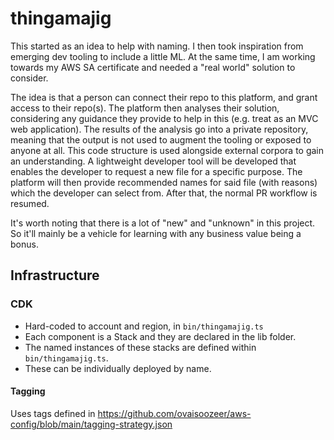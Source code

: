 # thingamajig

This started as an idea to help with naming. I then took inspiration from emerging dev tooling to include a little ML.
At the same time, I am working towards my AWS SA certificate and needed a "real world" solution to consider.

The idea is that a person can connect their repo to this platform, and grant access to their repo(s). The platform then analyses their solution, considering any guidance they provide to help in this (e.g. treat as an MVC web application). The results of the analysis go into a private repository, meaning that the output is not used to augment the tooling or exposed to anyone at all. This code structure is used alongside external corpora to gain an understanding. A lightweight developer tool will be developed that enables the developer to request a new file for a specific purpose. The platform will then provide recommended names for said file (with reasons) which the developer can select from. After that, the normal PR workflow is resumed.

It's worth noting that there is a lot of "new" and "unknown" in this project. So it'll mainly be a vehicle for learning with any business value being a bonus.

## Infrastructure

### CDK

- Hard-coded to account and region, in `bin/thingamajig.ts`
- Each component is a Stack and they are declared in the lib folder.
- The named instances of these stacks are defined within `bin/thingamajig.ts`.
- These can be individually deployed by name.

#### Tagging

Uses tags defined in https://github.com/ovaisoozeer/aws-config/blob/main/tagging-strategy.json
